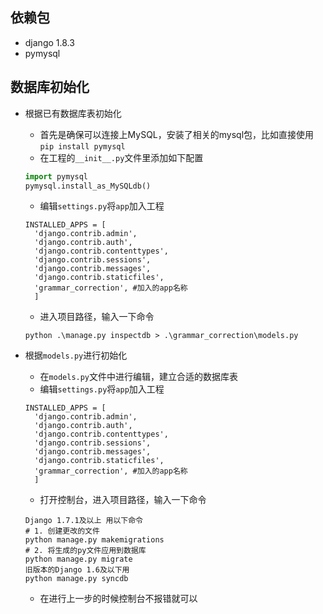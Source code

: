 ## 依赖包
+ django 1.8.3
+ pymysql

## 数据库初始化

+ 根据已有数据库表初始化
  + 首先是确保可以连接上MySQL，安装了相关的mysql包，比如直接使用`pip install pymysql`
  + 在工程的`__init__.py`文件里添加如下配置
  ``` python
  import pymysql
  pymysql.install_as_MySQLdb()
  ```
  + 编辑`settings.py`将`app`加入工程
  ```
  INSTALLED_APPS = [
    'django.contrib.admin',
    'django.contrib.auth',
    'django.contrib.contenttypes',
    'django.contrib.sessions',
    'django.contrib.messages',
    'django.contrib.staticfiles',
    'grammar_correction', #加入的app名称
    ]
  ```
  + 进入项目路径，输入一下命令
  ```
  python .\manage.py inspectdb > .\grammar_correction\models.py
  ```

+ 根据`models.py`进行初始化
  + 在`models.py`文件中进行编辑，建立合适的数据库表
  + 编辑`settings.py`将`app`加入工程
  ```
  INSTALLED_APPS = [
    'django.contrib.admin',
    'django.contrib.auth',
    'django.contrib.contenttypes',
    'django.contrib.sessions',
    'django.contrib.messages',
    'django.contrib.staticfiles',
    'grammar_correction', #加入的app名称
    ]
  ```
  + 打开控制台，进入项目路径，输入一下命令
  ```
  Django 1.7.1及以上 用以下命令
  # 1. 创建更改的文件
  python manage.py makemigrations
  # 2. 将生成的py文件应用到数据库
  python manage.py migrate
  旧版本的Django 1.6及以下用
  python manage.py syncdb
  ```
  + 在进行上一步的时候控制台不报错就可以